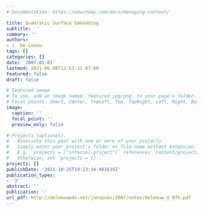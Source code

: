 ```yaml
---
# Documentation: https://wowchemy.com/docs/managing-content/

title: Quadratic Surface Embedding
subtitle: ''
summary: ''
authors:
- J. De Leeuw
tags: []
categories: []
date: '2007-01-01'
lastmod: 2021-06-06T12:53:11-07:00
featured: false
draft: false

# Featured image
# To use, add an image named `featured.jpg/png` to your page's folder.
# Focal points: Smart, Center, TopLeft, Top, TopRight, Left, Right, BottomLeft, Bottom, BottomRight.
image:
  caption: ''
  focal_point: ''
  preview_only: false

# Projects (optional).
#   Associate this post with one or more of your projects.
#   Simply enter your project's folder or file name without extension.
#   E.g. `projects = ["internal-project"]` references `content/project/deep-learning/index.md`.
#   Otherwise, set `projects = []`.
projects: []
publishDate: '2021-10-25T19:23:34.401639Z'
publication_types:
- '3'
abstract: ''
publication: ''
url_pdf: http://deleeuwpdx.net/janspubs/2007/notes/deleeuw_U_07h.pdf
---
```

